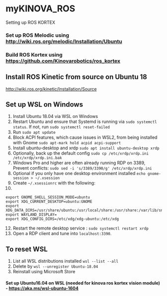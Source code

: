 # myKINOVA_ROS
Setting up ROS KORTEX

### Set up ROS Melodic using http://wiki.ros.org/melodic/Installation/Ubuntu

### Build ROS Kortex using https://github.com/Kinovarobotics/ros_kortex

## Install ROS Kinetic from source on Ubuntu 18
http://wiki.ros.org/kinetic/Installation/Source

## Set up WSL on Windows
1. Install Ubuntu 18.04 via WSL on Windows
2. Restart Ubuntu and ensure that Systemd is running via ``sudo systemctl status``. If not, run ``sudo systemctl reset-failed``
3. Run ``sudo apt update``
4. Block ACPI features, which cause issues in WSL2, from being installed with Gnome
``sudo apt-mark hold acpid acpi-support``
5. Install ubuntu-desktop and xrdp
``sudo apt install ubuntu-desktop xrdp``
6. Optionally, back up the default config
``sudo cp /etc/xrdp/xrdp.ini /etc/xrdp/xrdp.ini.bak``
7. Windows Pro and higher are often already running RDP on 3389, Prevent conflicts:
``sudo sed -i 's/3389/3390/g' /etc/xrdp/xrdp.ini``
8. Optional if you only have one desktop environment installed
``echo gnome-session > ~/.xsession``
9. Create ``~/.xsessionrc`` with the following:
10. 
```console
export GNOME_SHELL_SESSION_MODE=ubuntu
export XDG_CURRENT_DESKTOP=ubuntu:GNOME
export XDG_DATA_DIRS=/usr/share/ubuntu:/usr/local/share:/usr/share:/var/lib/snapd/desktop
export WAYLAND_DISPLAY=
export XDG_CONFIG_DIRS=/etc/xdg/xdg-ubuntu:/etc/xdg
```

12. Restart the remote desktop service : ``sudo systemctl restart xrdp``
13. Open a RDP client and tune into ``localhost:3390``.

## To reset WSL
1. List all WSL distributions installed ``wsl --list --all``
2. Delete by ``wsl --unregister Ubuntu-18.04``
3. Reinstall using Microsoft Store

#### Set up Ubuntu16.04 on WSL (needed for kinova ros kortex vision module) - https://aka.ms/wsl-ubuntu-1604
